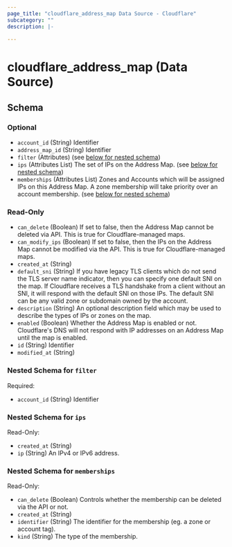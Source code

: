 ```yaml
---
page_title: "cloudflare_address_map Data Source - Cloudflare"
subcategory: ""
description: |-
  
---
```


# cloudflare_address_map (Data Source)




<!-- schema generated by tfplugindocs -->
## Schema

### Optional

- `account_id` (String) Identifier
- `address_map_id` (String) Identifier
- `filter` (Attributes) (see [below for nested schema](#nestedatt--filter))
- `ips` (Attributes List) The set of IPs on the Address Map. (see [below for nested schema](#nestedatt--ips))
- `memberships` (Attributes List) Zones and Accounts which will be assigned IPs on this Address Map. A zone membership will take priority over an account membership. (see [below for nested schema](#nestedatt--memberships))

### Read-Only

- `can_delete` (Boolean) If set to false, then the Address Map cannot be deleted via API. This is true for Cloudflare-managed maps.
- `can_modify_ips` (Boolean) If set to false, then the IPs on the Address Map cannot be modified via the API. This is true for Cloudflare-managed maps.
- `created_at` (String)
- `default_sni` (String) If you have legacy TLS clients which do not send the TLS server name indicator, then you can specify one default SNI on the map. If Cloudflare receives a TLS handshake from a client without an SNI, it will respond with the default SNI on those IPs. The default SNI can be any valid zone or subdomain owned by the account.
- `description` (String) An optional description field which may be used to describe the types of IPs or zones on the map.
- `enabled` (Boolean) Whether the Address Map is enabled or not. Cloudflare's DNS will not respond with IP addresses on an Address Map until the map is enabled.
- `id` (String) Identifier
- `modified_at` (String)

<a id="nestedatt--filter"></a>
### Nested Schema for `filter`

Required:

- `account_id` (String) Identifier


<a id="nestedatt--ips"></a>
### Nested Schema for `ips`

Read-Only:

- `created_at` (String)
- `ip` (String) An IPv4 or IPv6 address.


<a id="nestedatt--memberships"></a>
### Nested Schema for `memberships`

Read-Only:

- `can_delete` (Boolean) Controls whether the membership can be deleted via the API or not.
- `created_at` (String)
- `identifier` (String) The identifier for the membership (eg. a zone or account tag).
- `kind` (String) The type of the membership.


